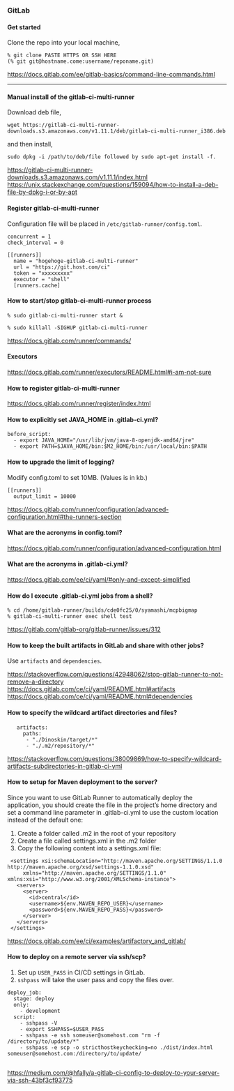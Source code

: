 ### GitLab

#### Get started

Clone the repo into your local machine,
```
% git clone PASTE HTTPS OR SSH HERE
(% git git@hostname.come:username/reponame.git)
```
https://docs.gitlab.com/ee/gitlab-basics/command-line-commands.html

---

#### Manual install of the gitlab-ci-multi-runner

Download deb file,
```
wget https://gitlab-ci-multi-runner-downloads.s3.amazonaws.com/v1.11.1/deb/gitlab-ci-multi-runner_i386.deb
```

and then install,
```
sudo dpkg -i /path/to/deb/file followed by sudo apt-get install -f.
```

https://gitlab-ci-multi-runner-downloads.s3.amazonaws.com/v1.11.1/index.html
https://unix.stackexchange.com/questions/159094/how-to-install-a-deb-file-by-dpkg-i-or-by-apt

#### Register gitlab-ci-multi-runner


Configuration file will be placed in `/etc/gitlab-runner/config.toml`.

```
concurrent = 1
check_interval = 0

[[runners]]
  name = "hogehoge-gitlab-ci-multi-runner"
  url = "https://git.host.com/ci"
  token = "xxxxxxxxx"
  executor = "shell"
  [runners.cache]
```

#### How to start/stop gitlab-ci-multi-runner process

```
% sudo gitlab-ci-multi-runner start &
```

```
% sudo killall -SIGHUP gitlab-ci-multi-runner
```

https://docs.gitlab.com/runner/commands/


#### Executors

https://docs.gitlab.com/runner/executors/README.html#i-am-not-sure


#### How to register gitlab-ci-multi-runner

https://docs.gitlab.com/runner/register/index.html


#### How to explicitly set JAVA_HOME in .gitlab-ci.yml?

```
before_script:
  - export JAVA_HOME="/usr/lib/jvm/java-8-openjdk-amd64/jre"
  - export PATH=$JAVA_HOME/bin:$M2_HOME/bin:/usr/local/bin:$PATH
```

#### How to upgrade the limit of logging?

Modify config.toml to set 10MB. (Values is in kb.)
```
[[runners]]
  output_limit = 10000
```
https://docs.gitlab.com/runner/configuration/advanced-configuration.html#the-runners-section


#### What are the acronyms in config.toml?

https://docs.gitlab.com/runner/configuration/advanced-configuration.html

#### What are the acronyms in .gitlab-ci.yml?

https://docs.gitlab.com/ee/ci/yaml/#only-and-except-simplified

#### How do I execute .gitlab-ci.yml jobs from a shell?

```
% cd /home/gitlab-runner/builds/cde0fc25/0/syamashi/mcpbigmap
% gitlab-ci-multi-runner exec shell test
```

https://gitlab.com/gitlab-org/gitlab-runner/issues/312


#### How to keep the built artifacts in GitLab and share with other jobs?

Use `artifacts` and `dependencies`.

https://stackoverflow.com/questions/42948062/stop-gitlab-runner-to-not-remove-a-directory
https://docs.gitlab.com/ce/ci/yaml/README.html#artifacts
https://docs.gitlab.com/ce/ci/yaml/README.html#dependencies

#### How to specify the wildcard artifact directories and files?

```
   artifacts:
     paths:
      - "./Dinoskin/target/*"
      - "./.m2/repository/*"
```
https://stackoverflow.com/questions/38009869/how-to-specify-wildcard-artifacts-subdirectories-in-gitlab-ci-yml


#### How to setup for Maven deployment to the server?

Since you want to use GitLab Runner to automatically deploy the application, you should create the file in the project’s home directory and set a command line parameter in .gitlab-ci.yml to use the custom location instead of the default one:

1. Create a folder called .m2 in the root of your repository
2. Create a file called settings.xml in the .m2 folder
3. Copy the following content into a settings.xml file:

```
 <settings xsi:schemaLocation="http://maven.apache.org/SETTINGS/1.1.0 http://maven.apache.org/xsd/settings-1.1.0.xsd"
     xmlns="http://maven.apache.org/SETTINGS/1.1.0" xmlns:xsi="http://www.w3.org/2001/XMLSchema-instance">
   <servers>
     <server>
       <id>central</id>
       <username>${env.MAVEN_REPO_USER}</username>
       <password>${env.MAVEN_REPO_PASS}</password>
     </server>
   </servers>
 </settings>
```
https://docs.gitlab.com/ee/ci/examples/artifactory_and_gitlab/

#### How to deploy on a remote server via ssh/scp?

1. Set up `USER_PASS` in CI/CD settings in GitLab.
2. `sshpass` will take the user pass and copy the files over.

```
deploy_job:
  stage: deploy
  only:
    - development
  script:
    - sshpass -V
    - export SSHPASS=$USER_PASS 
    - sshpass -e ssh someuser@somehost.com "rm -f /directory/to/update/*"
    - sshpass -e scp -o stricthostkeychecking=no ./dist/index.html someuser@somehost.com:/directory/to/update/
    
```

https://medium.com/@hfally/a-gitlab-ci-config-to-deploy-to-your-server-via-ssh-43bf3cf93775
